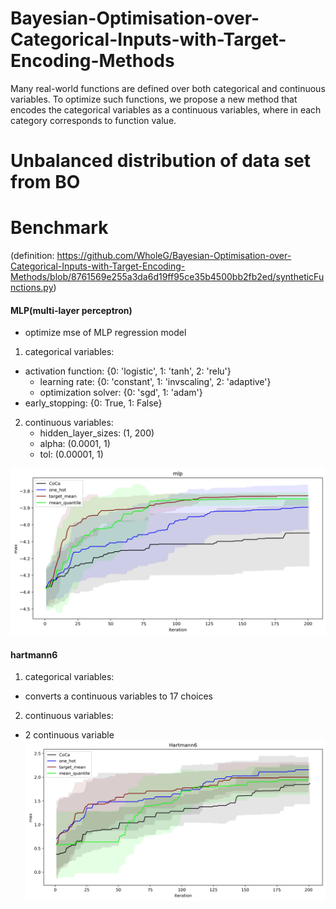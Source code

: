 # Bayesian-Optimisation-over-Categorical-Inputs-with-Target-Encoding-Methods
Many real-world functions are defined over both categorical and continuous variables. To optimize such functions, we propose a new method that encodes the categorical variables as a continuous variables, where in each category corresponds to function value.

# Unbalanced distribution of data set from BO 

# Benchmark
(definition: https://github.com/WholeG/Bayesian-Optimisation-over-Categorical-Inputs-with-Target-Encoding-Methods/blob/8761569e255a3da6d19ff95ce35b4500bb2fb2ed/syntheticFunctions.py)
#### MLP(multi-layer perceptron)
- optimize mse of MLP regression model

1. categorical variables:
  * activation function: {0: 'logistic', 1: 'tanh', 2: 'relu'}
	* learning rate: {0: 'constant', 1: 'invscaling', 2: 'adaptive'}
	* optimization solver: {0: 'sgd', 1: 'adam'}
  * early_stopping: {0: True, 1: False}
2. continuous variables:
	* hidden_layer_sizes: (1, 200)
	* alpha: (0.0001, 1)
	* tol: (0.00001, 1)

![avatar](https://github.com/WholeG/Bayesian-Optimisation-over-Categorical-Inputs-with-Target-Encoding-Methods/blob/main/pics/MLP_performance.jpg)

#### hartmann6
1. categorical variables:
  * converts a continuous variables to 17 choices
2. continuous variables:
  * 2 continuous variable 
![avatar](https://github.com/WholeG/Bayesian-Optimisation-over-Categorical-Inputs-with-Target-Encoding-Methods/blob/main/pics/HM_performance.jpg)
